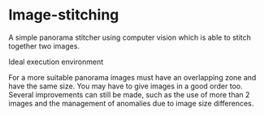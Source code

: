 # Image-stitching
A simple panorama stitcher using computer vision which is able to stitch together two images.

Ideal execution environment

For a more suitable panorama images must have an overlapping zone and have the same size. You may have to give images in a good order too.
Several improvements can still be made, such as the use of more than 2 images and the management of anomalies due to image size differences. 
